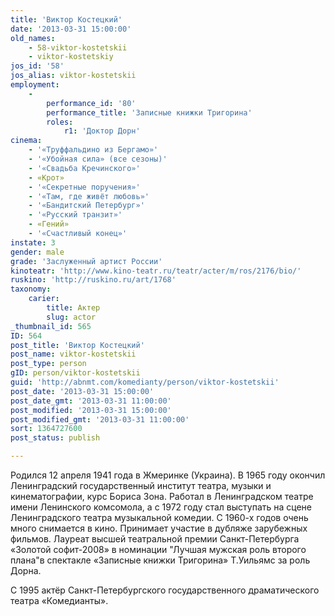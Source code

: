 ```yaml
---
title: 'Виктор Костецкий'
date: '2013-03-31 15:00:00'
old_names:
    - 58-viktor-kostetskii
    - viktor-kostetskiy
jos_id: '58'
jos_alias: viktor-kostetskii
employment:
    -
        performance_id: '80'
        performance_title: 'Записные книжки Тригорина'
        roles:
            r1: 'Доктор Дорн'
cinema:
    - '«Труффальдино из Бергамо»'
    - '«Убойная сила» (все сезоны)'
    - '«Свадьба Кречинского»'
    - «Крот»
    - '«Секретные поручения»'
    - '«Там, где живёт любовь»'
    - '«Бандитский Петербург»'
    - '«Русский транзит»'
    - «Гений»
    - '«Счастливый конец»'
instate: 3
gender: male
grade: 'Заслуженный артист России'
kinoteatr: 'http://www.kino-teatr.ru/teatr/acter/m/ros/2176/bio/'
ruskino: 'http://ruskino.ru/art/1768'
taxonomy:
    carier:
        title: Актер
        slug: actor
_thumbnail_id: 565
ID: 564
post_title: 'Виктор Костецкий'
post_name: viktor-kostetskii
post_type: person
gID: person/viktor-kostetskii
guid: 'http://abnmt.com/komedianty/person/viktor-kostetskii'
post_date: '2013-03-31 15:00:00'
post_date_gmt: '2013-03-31 11:00:00'
post_modified: '2013-03-31 15:00:00'
post_modified_gmt: '2013-03-31 11:00:00'
sort: 1364727600
post_status: publish

---
```


Родился 12 апреля 1941 года в Жмеринке (Украина). В 1965 году окончил Ленинградский государственный институт театра, музыки и кинематографии, курс Бориса Зона. Работал в Ленинградском театре имени Ленинского комсомола, а с 1972 году стал выступать на сцене Ленинградского театра музыкальной комедии. С 1960-х годов очень много снимается в кино. Принимает участие в дубляже зарубежных фильмов. Лауреат высшей театральной премии Санкт-Петербурга «Золотой софит-2008» в номинации "Лучшая мужская роль второго плана"в спектакле «Записные книжки Тригорина» Т.Уильямс за роль Дорна.


С 1995 актёр Санкт-Петербургского государственного драматического театра «Комедианты».